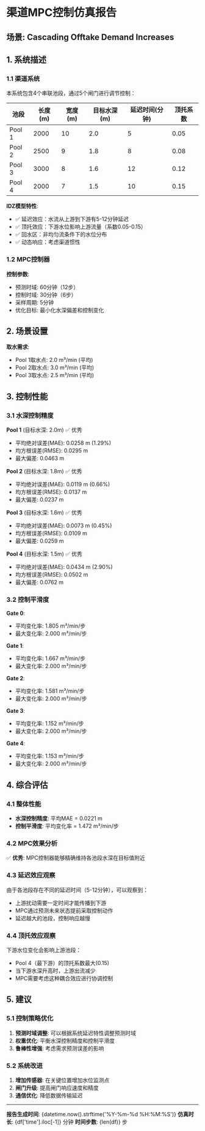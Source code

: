 # 渠道MPC控制仿真报告

## 场景: Cascading Offtake Demand Increases

## 1. 系统描述

### 1.1 渠道系统

本系统包含4个串联池段，通过5个闸门进行调节控制：

| 池段 | 长度(m) | 宽度(m) | 目标水深(m) | 延迟时间(分钟) | 顶托系数 |
|------|---------|---------|------------|--------------|---------|
| Pool 1 | 2000 | 10 | 2.0 | 5 | 0.05 |
| Pool 2 | 2500 | 9 | 1.8 | 8 | 0.08 |
| Pool 3 | 3000 | 8 | 1.6 | 12 | 0.12 |
| Pool 4 | 2000 | 7 | 1.5 | 10 | 0.15 |

**IDZ模型特性**:
- ✅ 延迟效应：水流从上游到下游有5-12分钟延迟
- ✅ 顶托效应：下游水位影响上游流量（系数0.05-0.15）
- ✅ 回水区：非均匀流条件下的水位分布
- ✅ 动态响应：考虑渠道惯性

### 1.2 MPC控制器

**控制参数**:
- 预测时域: 60分钟（12步）
- 控制时域: 30分钟（6步）
- 采样周期: 5分钟
- 优化目标: 最小化水深偏差和控制变化

## 2. 场景设置


**取水需求**:
- Pool 1取水点: 2.0 m³/min (平均)
- Pool 2取水点: 3.0 m³/min (平均)
- Pool 3取水点: 2.5 m³/min (平均)


## 3. 控制性能

### 3.1 水深控制精度


**Pool 1** (目标水深: 2.0m) ✅ 优秀
- 平均绝对误差(MAE): 0.0258 m (1.29%)
- 均方根误差(RMSE): 0.0295 m
- 最大偏差: 0.0463 m


**Pool 2** (目标水深: 1.8m) ✅ 优秀
- 平均绝对误差(MAE): 0.0119 m (0.66%)
- 均方根误差(RMSE): 0.0137 m
- 最大偏差: 0.0237 m


**Pool 3** (目标水深: 1.6m) ✅ 优秀
- 平均绝对误差(MAE): 0.0073 m (0.45%)
- 均方根误差(RMSE): 0.0109 m
- 最大偏差: 0.0259 m


**Pool 4** (目标水深: 1.5m) ✅ 优秀
- 平均绝对误差(MAE): 0.0434 m (2.90%)
- 均方根误差(RMSE): 0.0502 m
- 最大偏差: 0.0762 m


### 3.2 控制平滑度


**Gate 0**:
- 平均变化率: 1.805 m³/min/步
- 最大变化率: 2.000 m³/min/步


**Gate 1**:
- 平均变化率: 1.667 m³/min/步
- 最大变化率: 2.000 m³/min/步


**Gate 2**:
- 平均变化率: 1.581 m³/min/步
- 最大变化率: 2.000 m³/min/步


**Gate 3**:
- 平均变化率: 1.152 m³/min/步
- 最大变化率: 2.000 m³/min/步


**Gate 4**:
- 平均变化率: 1.153 m³/min/步
- 最大变化率: 2.000 m³/min/步



## 4. 综合评估

### 4.1 整体性能

- **水深控制精度**: 平均MAE = 0.0221 m
- **控制平滑度**: 平均变化率 = 1.472 m³/min/步

### 4.2 MPC效果分析

✅ **优秀**: MPC控制器能够精确维持各池段水深在目标值附近


### 4.3 延迟效应观察

由于各池段存在不同的延迟时间（5-12分钟），可以观察到：
- 上游扰动需要一定时间才能传播到下游
- MPC通过预测未来状态提前采取控制动作
- 延迟越大的池段，控制响应越慢

### 4.4 顶托效应观察

下游水位变化会影响上游池段：
- Pool 4（最下游）的顶托系数最大(0.15)
- 当下游水深升高时，上游出流减少
- MPC需要考虑这种耦合效应进行协调控制

## 5. 建议

### 5.1 控制策略优化

1. **预测时域调整**: 可以根据系统延迟特性调整预测时域
2. **权重优化**: 平衡水深控制精度和控制平滑度
3. **鲁棒性增强**: 考虑需求预测误差的影响

### 5.2 系统改进

1. **增加传感器**: 在关键位置增加水位监测点
2. **闸门升级**: 提高闸门响应速度和精度
3. **通信优化**: 降低数据传输延迟

---

**报告生成时间**: {datetime.now().strftime('%Y-%m-%d %H:%M:%S')}
**仿真时长**: {df['time'].iloc[-1]} 分钟
**时间步数**: {len(df)} 步

